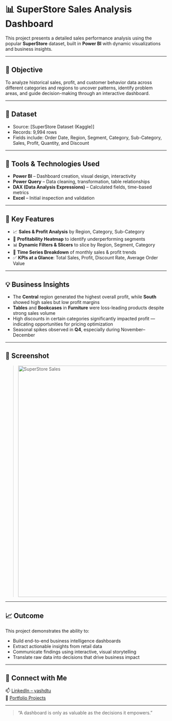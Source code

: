 # 📊 SuperStore Sales Analysis Dashboard

This project presents a detailed sales performance analysis using the popular **SuperStore** dataset, built in **Power BI** with dynamic visualizations and business insights.

---

## 🚀 Objective

To analyze historical sales, profit, and customer behavior data across different categories and regions to uncover patterns, identify problem areas, and guide decision-making through an interactive dashboard.

---

## 📂 Dataset

- Source: [SuperStore Dataset (Kaggle)]  
- Records: 9,994 rows  
- Fields include: Order Date, Region, Segment, Category, Sub-Category, Sales, Profit, Quantity, and Discount

---

## 🧰 Tools & Technologies Used

- **Power BI** – Dashboard creation, visual design, interactivity  
- **Power Query** – Data cleaning, transformation, table relationships  
- **DAX (Data Analysis Expressions)** – Calculated fields, time-based metrics  
- **Excel** – Initial inspection and validation

---

## 📌 Key Features

- 📈 **Sales & Profit Analysis** by Region, Category, Sub-Category  
- 🔎 **Profitability Heatmap** to identify underperforming segments  
- 📊 **Dynamic Filters & Slicers** to slice by Region, Segment, Category  
- 📆 **Time Series Breakdown** of monthly sales & profit trends  
- ✅ **KPIs at a Glance**: Total Sales, Profit, Discount Rate, Average Order Value

---

## 💡 Business Insights

- The **Central** region generated the highest overall profit, while **South** showed high sales but low profit margins  
- **Tables** and **Bookcases** in **Furniture** were loss-leading products despite strong sales volume  
- High discounts in certain categories significantly impacted profit — indicating opportunities for pricing optimization  
- Seasonal spikes observed in **Q4**, especially during November–December

---

## 📸 Screenshot

> <img width="1282" height="721" alt="SuperStore Sales " src="https://github.com/user-attachments/assets/2d51c1ac-1557-4192-8c34-b165189e35df" />


---

## 📈 Outcome

This project demonstrates the ability to:
- Build end-to-end business intelligence dashboards
- Extract actionable insights from retail data
- Communicate findings using interactive, visual storytelling
- Translate raw data into decisions that drive business impact

---

## 🔗 Connect with Me

📫 [LinkedIn – yashdtu](https://www.linkedin.com/in/yashdtu/)  
📂 [Portfolio Projects](https://github.com/Yash5204)

---

> “A dashboard is only as valuable as the decisions it empowers.”

